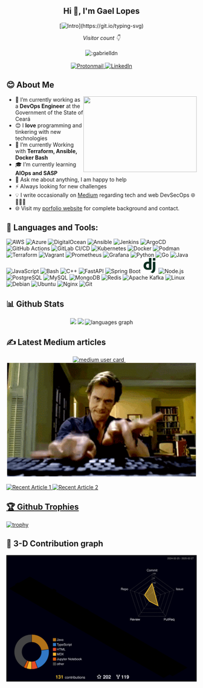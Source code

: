 <h2 align="center"> Hi 👋, I'm Gael Lopes</h2>

<div align ="center">  
  
[![Intro](https://readme-typing-svg.demolab.com?font=Source+Code+Pro&duration=4000&pause=1000&color=FFFFFF&center=true&vCenter=true&random=false&width=435&lines=I+am+a+DevOps+Engineer!!!;I+%E2%9D%A4%EF%B8%8F+Open+Source!!!)](https://git.io/typing-svg)
</div>

<div align ="center">
 <em> Visitor count 👇</em>
  <br>
  <br>
  <img src="http://anime-page-counter.glitch.me/get/@:gabrielldn" alt=":gabrielldn"/>
</div>
<br>
<div align ="center">
  <a href="mailto:gaellopes@protonmail.com">
    <img src="https://img.shields.io/badge/ProtonMail-8B89CC?style=for-the-badge&logo=protonmail&logoColor=white" alt="Protonmail"/>
  </a>
  <a href="https://www.linkedin.com/in/gael-lopes/">
    <img src="https://img.shields.io/badge/linkedin-%230077B5.svg?style=for-the-badge&logo=linkedin&logoColor=white" alt="LinkedIn"/>
  </a>
</div>

<!--<div align="center">
  <a href="https://www.buymeacoffee.com/gabrielldn" target="_blank"><img src="https://cdn.buymeacoffee.com/buttons/v2/default-yellow.png" alt="Buy Me A Coffee" style="height: 60px !important;width: 217px !important;"></a>
</div>
-->

## 😊 About Me

<img src ="https://user-images.githubusercontent.com/74038190/225813708-98b745f2-7d22-48cf-9150-083f1b00d6c9.gif" align = right height = 200 width = 300/>

- 🔭 I’m currently working as a **DevOps Engineer** at the Government of the State of Ceará
- 😊 I **love** programming and tinkering with new technologies
- 🌱 I’m currently Working with **Terraform, Ansible, Docker Bash**
- 🎓 I’m currently learning **AIOps and SASP**
- 💬 Ask me about anything, I am happy to help
- ⚡ Always looking for new challenges
- 💡 I write occasionally on [Medium](https://medium.com/meuuser) regarding tech and web DevSecOps 🌐👨🏻‍💻
- 🌐 Visit my [porfolio website](https://gabrielldn.github.io/) for complete background and contact.

## 🔨 Languages and Tools:

<div>
  <img src="https://cdn.jsdelivr.net/gh/devicons/devicon/icons/amazonwebservices/amazonwebservices-original-wordmark.svg" alt="AWS" width="40" height="40"/> 
  <img src="https://cdn.jsdelivr.net/gh/devicons/devicon/icons/azure/azure-original.svg" alt="Azure" width="40" height="40"/> 
  <img src="https://cdn.jsdelivr.net/gh/devicons/devicon/icons/digitalocean/digitalocean-original.svg" alt="DigitalOcean" width="40" height="40"/>
  <img src="https://cdn.jsdelivr.net/gh/devicons/devicon/icons/ansible/ansible-original.svg" alt="Ansible" width="40" height="40"/> 
  <img src="https://cdn.jsdelivr.net/gh/devicons/devicon/icons/jenkins/jenkins-original.svg" alt="Jenkins" width="40" height="40"/> 
  <img src="https://cdn.jsdelivr.net/gh/devicons/devicon/icons/argocd/argocd-original.svg" alt="ArgoCD" width="40" height="40"/> 
  <img src="https://cdn.jsdelivr.net/gh/devicons/devicon/icons/github/github-original.svg" alt="GitHub Actions" width="40" height="40"/> 
  <img src="https://cdn.jsdelivr.net/gh/devicons/devicon/icons/gitlab/gitlab-original.svg" alt="GitLab CI/CD" width="40" height="40"/>
  <img src="https://cdn.jsdelivr.net/gh/devicons/devicon/icons/kubernetes/kubernetes-plain.svg" alt="Kubernetes" width="40" height="40"/> 
  <img src="https://cdn.jsdelivr.net/gh/devicons/devicon/icons/docker/docker-original.svg" alt="Docker" width="40" height="40"/> 
  <img src="https://cdn.jsdelivr.net/gh/devicons/devicon/icons/podman/podman-original.svg" alt="Podman" width="40" height="40"/> 
  <img src="https://cdn.jsdelivr.net/gh/devicons/devicon/icons/terraform/terraform-original.svg" alt="Terraform" width="40" height="40"/> 
  <img src="https://cdn.jsdelivr.net/gh/devicons/devicon/icons/vagrant/vagrant-original.svg" alt="Vagrant" width="40" height="40"/>
  <img src="https://cdn.jsdelivr.net/gh/devicons/devicon/icons/prometheus/prometheus-original.svg" alt="Prometheus" width="40" height="40"/> 
  <img src="https://cdn.jsdelivr.net/gh/devicons/devicon/icons/grafana/grafana-original.svg" alt="Grafana" width="40" height="40"/>
  <img src="https://cdn.jsdelivr.net/gh/devicons/devicon/icons/python/python-original.svg" alt="Python" width="40" height="40"/> 
  <img src="https://cdn.jsdelivr.net/gh/devicons/devicon/icons/go/go-original.svg" alt="Go" width="40" height="40"/> 
  <img src="https://cdn.jsdelivr.net/gh/devicons/devicon/icons/java/java-original.svg" alt="Java" width="40" height="40"/> 
  <img src="https://cdn.jsdelivr.net/gh/devicons/devicon/icons/javascript/javascript-original.svg" alt="JavaScript" width="40" height="40"/> 
  <img src="https://cdn.jsdelivr.net/gh/devicons/devicon/icons/bash/bash-original.svg" alt="Bash" width="40" height="40"/> 
  <img src="https://cdn.jsdelivr.net/gh/devicons/devicon/icons/cplusplus/cplusplus-original.svg" alt="C++" width="40" height="40"/> 
  <img src="https://cdn.jsdelivr.net/gh/devicons/devicon/icons/fastapi/fastapi-original.svg" alt="FastAPI" width="40" height="40"/> 
  <img src="https://cdn.jsdelivr.net/gh/devicons/devicon/icons/spring/spring-original.svg" alt="Spring Boot" width="40" height="40"/> 
  <img src="https://raw.githubusercontent.com/devicons/devicon/6910f0503efdd315c8f9b858234310c06e04d9c0/icons/django/django-plain.svg" alt="Django" width="40" height="40"/> 
  <img src="https://cdn.jsdelivr.net/gh/devicons/devicon/icons/nodejs/nodejs-original.svg" alt="Node.js" width="40" height="40"/> 
  <img src="https://cdn.jsdelivr.net/gh/devicons/devicon/icons/postgresql/postgresql-original.svg" alt="PostgreSQL" width="40" height="40"/> 
  <img src="https://cdn.jsdelivr.net/gh/devicons/devicon/icons/mysql/mysql-original.svg" alt="MySQL" width="40" height="40"/> 
  <img src="https://cdn.jsdelivr.net/gh/devicons/devicon/icons/mongodb/mongodb-original.svg" alt="MongoDB" width="40" height="40"/> 
  <img src="https://cdn.jsdelivr.net/gh/devicons/devicon/icons/redis/redis-original.svg" alt="Redis" width="40" height="40"/> 
  <img src="https://cdn.jsdelivr.net/gh/devicons/devicon/icons/apachekafka/apachekafka-original.svg" alt="Apache Kafka" width="40" height="40"/>
  <img src="https://cdn.jsdelivr.net/gh/devicons/devicon/icons/linux/linux-original.svg" alt="Linux" width="40" height="40"/> 
  <img src="https://cdn.jsdelivr.net/gh/devicons/devicon/icons/debian/debian-original.svg" alt="Debian" width="40" height="40"/> 
  <img src="https://cdn.jsdelivr.net/gh/devicons/devicon/icons/ubuntu/ubuntu-plain.svg" alt="Ubuntu" width="40" height="40"/> 
  <img src="https://cdn.jsdelivr.net/gh/devicons/devicon/icons/nginx/nginx-original.svg" alt="Nginx" width="40" height="40"/> 
  <img src="https://cdn.jsdelivr.net/gh/devicons/devicon/icons/git/git-original.svg" alt="Git" width="40" height="40"/> 

</div>

## 📊 Github Stats

<div name ="stats" align="center">
  <img src ="http://github-profile-summary-cards.vercel.app/api/cards/profile-details?username=gabrielldn&theme=radical"/>
  <img src ="http://github-profile-summary-cards.vercel.app/api/cards/stats?username=gabrielldn&theme=radical"/>
  <img src="https://github-readme-stats.vercel.app/api/top-langs?username=gabrielldn&locale=en&hide_title=false&layout=compact&card_width=320&langs_count=10&theme=radical&hide_border=true&order=2" height="200" alt="languages graph"  />
</div>


## ✍️ Latest Medium articles
<div align="center">
    <a target="_blank" href="https://medium.com/@gabrielldn">
        <img src="https://medium-writer-card.vercel.app/api/medium/user/index?name=gabrielldn" alt="medium user card">
    </a>
    &nbsp;&nbsp;&nbsp;
    <img src="https://github.com/gabrielldn/gabrielldn/blob/main/assets/749f.gif" height="300">
</div>
<br>

<div name = "medium" align ="left">
  <a target="_blank" href="https://github-readme-medium-recent-article-plugin.vercel.app/medium/@araji/0"><img src="https://github-readme-medium-recent-article-plugin.vercel.app/medium/@araji/0" alt="Recent Article 1">    
  <a target="_blank" href="https://github-readme-medium-recent-article-plugin.vercel.app/medium/@araji/1"><img src="https://github-readme-medium-recent-article-plugin.vercel.app/medium/@araji/1" alt="Recent Article 2"> 
</div>

## 🏆 Github Trophies

[![trophy](https://github-profile-trophy.vercel.app/?username=gabrielldn&theme=radical&title=MultiLanguage,Stars,Commits,Repositories,Experience,Followers,PullRequest,Issues)](https://github.com/gabrielldn/github-profile-trophy)

## 🥽 3-D Contribution graph

<img src="https://github.com/gabrielldn/gabrielldn/blob/main/profile-3d-contrib/profile-night-rainbow.svg"/>

<!--- ## :octocat: Github Unwrapped 2023 (Click to see the full 🎥)
<div align="center">
   <a href="https://vimeo.com/897888293">
    <img src="https://github.com/gabrielldn/gabrielldn/blob/main/assets/unwrapped.gif" alt="unwrapped 2023" height="500" width="400">
  </a>
</div> -->




